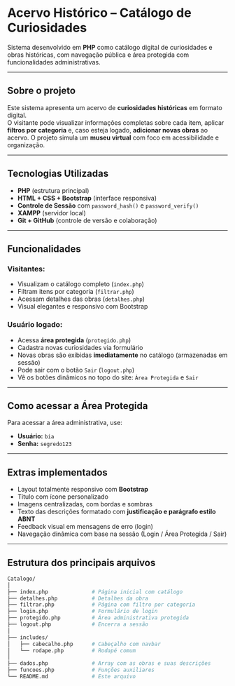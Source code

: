# Acervo Histórico – Catálogo de Curiosidades

Sistema desenvolvido em **PHP** como catálogo digital de curiosidades e obras históricas, com navegação pública e área protegida com funcionalidades administrativas.

---

## Sobre o projeto

Este sistema apresenta um acervo de **curiosidades históricas** em formato digital.  
O visitante pode visualizar informações completas sobre cada item, aplicar **filtros por categoria** e, caso esteja logado, **adicionar novas obras** ao acervo. O projeto simula um **museu virtual** com foco em acessibilidade e organização.

---

## Tecnologias Utilizadas

- **PHP** (estrutura principal)
- **HTML + CSS + Bootstrap** (interface responsiva)
- **Controle de Sessão** com `password_hash()` e `password_verify()`
- **XAMPP** (servidor local)
- **Git + GitHub** (controle de versão e colaboração)

---

## Funcionalidades

### Visitantes:
- Visualizam o catálogo completo (`index.php`)
- Filtram itens por categoria (`filtrar.php`)
- Acessam detalhes das obras (`detalhes.php`)
- Visual elegantes e responsivo com Bootstrap

### Usuário logado:
- Acessa **área protegida** (`protegido.php`)
- Cadastra novas curiosidades via formulário
- Novas obras são exibidas **imediatamente** no catálogo (armazenadas em sessão)
- Pode sair com o botão `Sair` (`logout.php`)
- Vê os botões dinâmicos no topo do site: `Área Protegida` e `Sair`

---

## Como acessar a Área Protegida

Para acessar a área administrativa, use:

- **Usuário:** `bia`  
- **Senha:** `segredo123`

---

## Extras implementados

- Layout totalmente responsivo com **Bootstrap**
- Título com ícone personalizado
- Imagens centralizadas, com bordas e sombras
- Texto das descrições formatado com **justificação e parágrafo estilo ABNT**
- Feedback visual em mensagens de erro (login)
- Navegação dinâmica com base na sessão (Login / Área Protegida / Sair)

---

## Estrutura dos principais arquivos

```bash
Catalogo/
│
├── index.php              # Página inicial com catálogo
├── detalhes.php           # Detalhes da obra
├── filtrar.php            # Página com filtro por categoria
├── login.php              # Formulário de login
├── protegido.php          # Área administrativa protegida
├── logout.php             # Encerra a sessão
│
├── includes/
│   ├── cabecalho.php      # Cabeçalho com navbar
│   └── rodape.php         # Rodapé comum
│
├── dados.php              # Array com as obras e suas descrições
├── funcoes.php            # Funções auxiliares
└── README.md              # Este arquivo
